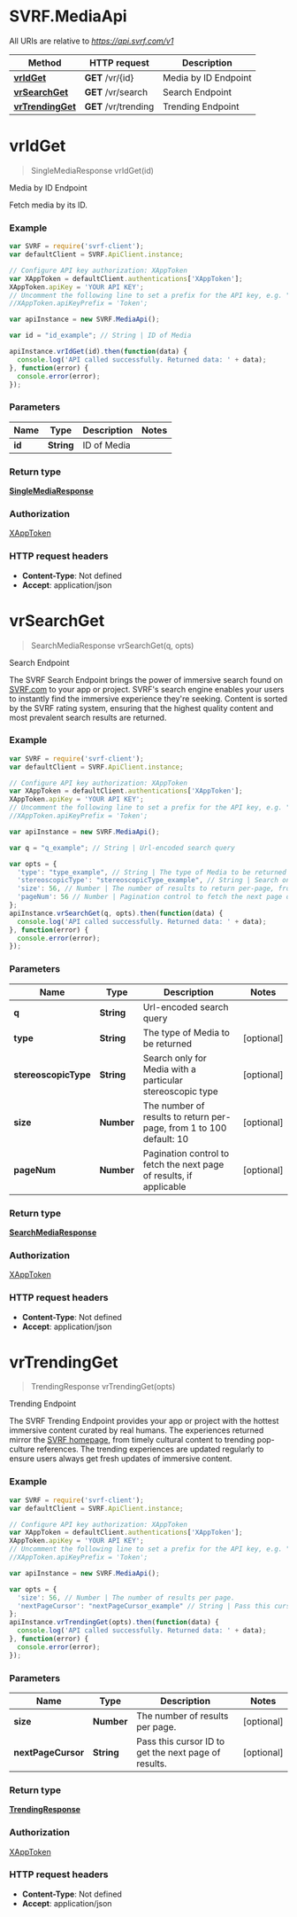 # SVRF.MediaApi

All URIs are relative to *https://api.svrf.com/v1*

Method | HTTP request | Description
------------- | ------------- | -------------
[**vrIdGet**](MediaApi.md#vrIdGet) | **GET** /vr/{id} | Media by ID Endpoint
[**vrSearchGet**](MediaApi.md#vrSearchGet) | **GET** /vr/search | Search Endpoint
[**vrTrendingGet**](MediaApi.md#vrTrendingGet) | **GET** /vr/trending | Trending Endpoint


<a name="vrIdGet"></a>
# **vrIdGet**
> SingleMediaResponse vrIdGet(id)

Media by ID Endpoint

Fetch media by its ID.

### Example
```javascript
var SVRF = require('svrf-client');
var defaultClient = SVRF.ApiClient.instance;

// Configure API key authorization: XAppToken
var XAppToken = defaultClient.authentications['XAppToken'];
XAppToken.apiKey = 'YOUR API KEY';
// Uncomment the following line to set a prefix for the API key, e.g. "Token" (defaults to null)
//XAppToken.apiKeyPrefix = 'Token';

var apiInstance = new SVRF.MediaApi();

var id = "id_example"; // String | ID of Media

apiInstance.vrIdGet(id).then(function(data) {
  console.log('API called successfully. Returned data: ' + data);
}, function(error) {
  console.error(error);
});

```

### Parameters

Name | Type | Description  | Notes
------------- | ------------- | ------------- | -------------
 **id** | **String**| ID of Media | 

### Return type

[**SingleMediaResponse**](SingleMediaResponse.md)

### Authorization

[XAppToken](../README.md#XAppToken)

### HTTP request headers

 - **Content-Type**: Not defined
 - **Accept**: application/json

<a name="vrSearchGet"></a>
# **vrSearchGet**
> SearchMediaResponse vrSearchGet(q, opts)

Search Endpoint

The SVRF Search Endpoint brings the power of immersive search found on [SVRF.com](https://www.svrf.com) to your app or project. SVRF&#39;s search engine enables your users to instantly find the immersive experience they&#39;re seeking. Content is sorted by the SVRF rating system, ensuring that the highest quality content and most prevalent search results are returned. 

### Example
```javascript
var SVRF = require('svrf-client');
var defaultClient = SVRF.ApiClient.instance;

// Configure API key authorization: XAppToken
var XAppToken = defaultClient.authentications['XAppToken'];
XAppToken.apiKey = 'YOUR API KEY';
// Uncomment the following line to set a prefix for the API key, e.g. "Token" (defaults to null)
//XAppToken.apiKeyPrefix = 'Token';

var apiInstance = new SVRF.MediaApi();

var q = "q_example"; // String | Url-encoded search query

var opts = { 
  'type': "type_example", // String | The type of Media to be returned
  'stereoscopicType': "stereoscopicType_example", // String | Search only for Media with a particular stereoscopic type
  'size': 56, // Number | The number of results to return per-page, from 1 to 100 default: 10
  'pageNum': 56 // Number | Pagination control to fetch the next page of results, if applicable
};
apiInstance.vrSearchGet(q, opts).then(function(data) {
  console.log('API called successfully. Returned data: ' + data);
}, function(error) {
  console.error(error);
});

```

### Parameters

Name | Type | Description  | Notes
------------- | ------------- | ------------- | -------------
 **q** | **String**| Url-encoded search query | 
 **type** | **String**| The type of Media to be returned | [optional] 
 **stereoscopicType** | **String**| Search only for Media with a particular stereoscopic type | [optional] 
 **size** | **Number**| The number of results to return per-page, from 1 to 100 default: 10 | [optional] 
 **pageNum** | **Number**| Pagination control to fetch the next page of results, if applicable | [optional] 

### Return type

[**SearchMediaResponse**](SearchMediaResponse.md)

### Authorization

[XAppToken](../README.md#XAppToken)

### HTTP request headers

 - **Content-Type**: Not defined
 - **Accept**: application/json

<a name="vrTrendingGet"></a>
# **vrTrendingGet**
> TrendingResponse vrTrendingGet(opts)

Trending Endpoint

The SVRF Trending Endpoint provides your app or project with the hottest immersive content curated by real humans. The experiences returned mirror the [SVRF homepage](https://www.svrf.com), from timely cultural content to trending pop-culture references. The trending experiences are updated regularly to ensure users always get fresh updates of immersive content.

### Example
```javascript
var SVRF = require('svrf-client');
var defaultClient = SVRF.ApiClient.instance;

// Configure API key authorization: XAppToken
var XAppToken = defaultClient.authentications['XAppToken'];
XAppToken.apiKey = 'YOUR API KEY';
// Uncomment the following line to set a prefix for the API key, e.g. "Token" (defaults to null)
//XAppToken.apiKeyPrefix = 'Token';

var apiInstance = new SVRF.MediaApi();

var opts = { 
  'size': 56, // Number | The number of results per page.
  'nextPageCursor': "nextPageCursor_example" // String | Pass this cursor ID to get the next page of results.
};
apiInstance.vrTrendingGet(opts).then(function(data) {
  console.log('API called successfully. Returned data: ' + data);
}, function(error) {
  console.error(error);
});

```

### Parameters

Name | Type | Description  | Notes
------------- | ------------- | ------------- | -------------
 **size** | **Number**| The number of results per page. | [optional] 
 **nextPageCursor** | **String**| Pass this cursor ID to get the next page of results. | [optional] 

### Return type

[**TrendingResponse**](TrendingResponse.md)

### Authorization

[XAppToken](../README.md#XAppToken)

### HTTP request headers

 - **Content-Type**: Not defined
 - **Accept**: application/json

